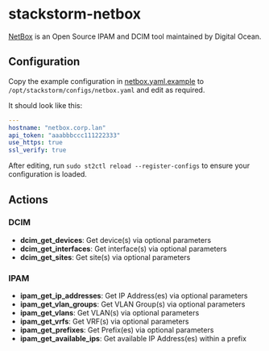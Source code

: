 # stackstorm-netbox

[NetBox](https://github.com/digitalocean/netbox) is an Open Source IPAM and DCIM tool
maintained by Digital Ocean.

## Configuration

Copy the example configuration in [netbox.yaml.example](./netbox.yaml.example)
to `/opt/stackstorm/configs/netbox.yaml` and edit as required.

It should look like this:

```yaml
---
hostname: "netbox.corp.lan"
api_token: "aaabbbccc111222333"
use_https: true
ssl_verify: true
```

After editing, run `sudo st2ctl reload --register-configs` to ensure your configuration
is loaded.

## Actions

### DCIM
- **dcim\_get\_devices**: Get device(s) via optional parameters
- **dcim\_get\_interfaces**: Get interface(s) via optional parameters
- **dcim\_get\_sites**: Get site(s) via optional parameters

### IPAM
- **ipam\_get\_ip\_addresses**: Get IP Address(es) via optional parameters
- **ipam\_get\_vlan\_groups**: Get VLAN Group(s) via optional parameters
- **ipam\_get\_vlans**: Get VLAN(s) via optional parameters
- **ipam\_get\_vrfs**: Get VRF(s) via optional parameters
- **ipam\_get\_prefixes**: Get Prefix(es) via optional parameters
- **ipam\_get\_available_ips**: Get available IP Address(es) within a prefix
